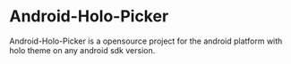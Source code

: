 Android-Holo-Picker
===================

Android-Holo-Picker is a opensource project for the android platform with holo theme on any android sdk version.
